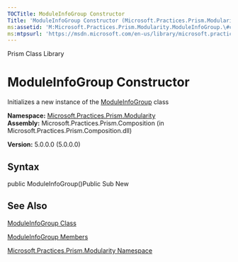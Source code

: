 ```yaml
---
TOCTitle: ModuleInfoGroup Constructor
Title: 'ModuleInfoGroup Constructor (Microsoft.Practices.Prism.Modularity)'
ms:assetid: 'M:Microsoft.Practices.Prism.Modularity.ModuleInfoGroup.\#ctor'
ms:mtpsurl: 'https://msdn.microsoft.com/en-us/library/microsoft.practices.prism.modularity.moduleinfogroup.moduleinfogroup(v=pandp.50)'
---
```


Prism Class Library

ModuleInfoGroup Constructor
===========================

Initializes a new instance of the [ModuleInfoGroup](https://msdn.microsoft.com/library/microsoft.practices.prism.modularity.moduleinfogroup) class

**Namespace:** [Microsoft.Practices.Prism.Modularity](https://msdn.microsoft.com/library/microsoft.practices.prism.modularity)
**Assembly:** Microsoft.Practices.Prism.Composition (in Microsoft.Practices.Prism.Composition.dll)

**Version:** 5.0.0.0 (5.0.0.0)

## Syntax


public ModuleInfoGroup()Public Sub New

See Also
--------


[ModuleInfoGroup Class](https://msdn.microsoft.com/library/microsoft.practices.prism.modularity.moduleinfogroup)

[ModuleInfoGroup Members](https://msdn.microsoft.com/allmembers.t:microsoft.practices.prism.modularity.moduleinfogroup)

[Microsoft.Practices.Prism.Modularity Namespace](https://msdn.microsoft.com/library/microsoft.practices.prism.modularity)
